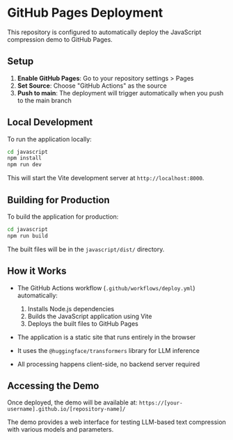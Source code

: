 # GitHub Pages Deployment

This repository is configured to automatically deploy the JavaScript compression demo to GitHub Pages.

## Setup

1. **Enable GitHub Pages**: Go to your repository settings > Pages
2. **Set Source**: Choose "GitHub Actions" as the source
3. **Push to main**: The deployment will trigger automatically when you push to the main branch

## Local Development

To run the application locally:

```bash
cd javascript
npm install
npm run dev
```

This will start the Vite development server at `http://localhost:8000`.

## Building for Production

To build the application for production:

```bash
cd javascript
npm run build
```

The built files will be in the `javascript/dist/` directory.

## How it Works

- The GitHub Actions workflow (`.github/workflows/deploy.yml`) automatically:
  1. Installs Node.js dependencies
  2. Builds the JavaScript application using Vite
  3. Deploys the built files to GitHub Pages

- The application is a static site that runs entirely in the browser
- It uses the `@huggingface/transformers` library for LLM inference
- All processing happens client-side, no backend server required

## Accessing the Demo

Once deployed, the demo will be available at:
`https://[your-username].github.io/[repository-name]/`

The demo provides a web interface for testing LLM-based text compression with various models and parameters.
